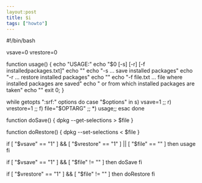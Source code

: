 ```yaml
---
layout:post
title: $i
tags: ["howto"]
---
```



#!/bin/bash

vsave=0
vrestore=0

function usage()
{
        echo "USAGE:"
        echo "$0 [-s] [-r] [-f installedpackages.txt]"
        echo ""
        echo "-s ... save installed packages"
        echo "-r ... restore installed packages"
        echo ""
        echo "-f file.txt ... file where installed packages are saved"
        echo "                or from which installed packages are taken"
        echo ""
        exit 0;
}

while getopts ":srf:" options
do
   case "$options" in
   s) vsave=1 ;;
   r) vrestore=1 ;;
   f) file="$OPTARG" ;;
   *) usage;;
   esac
done

function doSave()
{
   dpkg --get-selections > $file
}

function doRestore()
{
   dpkg --set-selections < $file
}

if [ "$vsave" == "1" ] && [ "$vrestore" == "1" ] || [ "$file" == "" ]
then
   usage
fi

if [ "$vsave" == "1" ] && [ "$file" != "" ]
then
   doSave
fi

if [ "$vrestore" == "1" ] && [ "$file" != "" ]
then
   doRestore
fi

